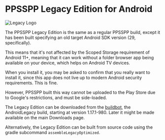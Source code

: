 # PPSSPP Legacy Edition for Android

![Legacy Logo](/static/img/platform/ppsspp-icon-legacy.png)

The PPSSPP Legacy Edition is the same as a regular PPSSPP build, except it has been built specifying an old target Android SDK version (29, specifically).

This means that it's not affected by the Scoped Storage requirement of Android 11+, meaning that it can work without a folder browser app being available on your device, which helps on Android TV devices.

When you install it, you may be asked to confirm that you really want to install it, since this app does not live up to modern Android security requirements. This is fine.

However, PPSSPP built this way cannot be uploaded to the Play Store due to Google's restrictions, and must be side-loaded.

The Legacy Edition can be downloaded from the [buildbot](/devbuilds), the AndroidLegacy build, starting at version 1.17.1-980. Later it might be made available on the main Downloads page.

Alternatively, the Legacy Edition can be built from source code using the gradle subcommand `assembleLegacyOptimized`.
